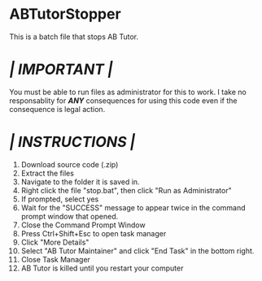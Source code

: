 # ABTutorStopper
This is a batch file that stops AB Tutor.

# _| IMPORTANT |_
You must be able to run files as administrator for this to work. I take no responsablity for **_ANY_** consequences for using this code even if the consequence is legal action.

# _| INSTRUCTIONS |_
1. Download source code (.zip)
2. Extract the files
3. Navigate to the folder it is saved in.
4. Right click the file "stop.bat", then click "Run as Administrator"
5. If prompted, select yes
6. Wait for the "SUCCESS" message to appear twice in the command prompt window that opened.
7. Close the Command Prompt Window
8. Press Ctrl+Shift+Esc to open task manager
9. Click "More Details"
10. Select "AB Tutor Maintainer" and click "End Task" in the bottom right.
11. Close Task Manager
12. AB Tutor is killed until you restart your computer
